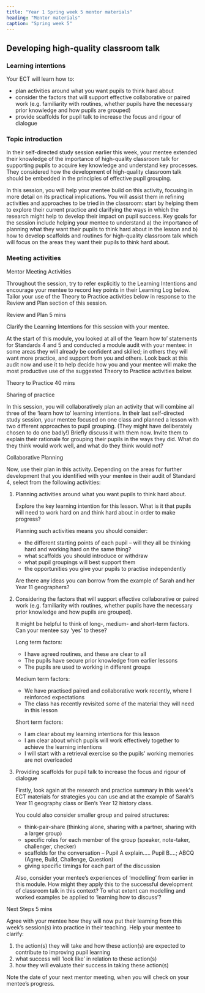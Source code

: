 ```yaml
---
title: "Year 1 Spring week 5 mentor materials"
heading: "Mentor materials"
caption: "Spring week 5"
---
```



## Developing high-quality classroom talk 

### Learning intentions

Your ECT will learn how to:

- plan activities around what you want pupils to think hard about
- consider the factors that will support effective collaborative or paired work (e.g. familiarity with routines, whether pupils have the necessary prior knowledge and how pupils are grouped)
- provide scaffolds for pupil talk to increase the focus and rigour of dialogue


### Topic introduction

In their self-directed study session earlier this week, your mentee extended their knowledge of the importance of high-quality classroom talk for supporting pupils to acquire key knowledge and understand key processes. They considered how the development of high-quality classroom talk should be embedded in the principles of effective pupil grouping.

In this session, you will help your mentee build on this activity, focusing in more detail on its practical implications. You will assist them in refining activities and approaches to be tried in the classroom: start by helping them to explore their current practice and clarifying the ways in which the research might help to develop their impact on pupil success. Key goals for the session include helping your mentee to understand a) the importance of planning what they want their pupils to think hard about in the lesson and b) how to develop scaffolds and routines for high-quality classroom talk which will focus on the areas they want their pupils to think hard about.


### Meeting activities

Mentor Meeting Activities

Throughout the session, try to refer explicitly to the Learning Intentions and encourage your mentee to record key points in their Learning Log below. Tailor your use of the Theory to Practice activities below in response to the Review and Plan section of this session.

Review and Plan 5 mins

Clarify the Learning Intentions for this session with your mentee.

At the start of this module, you looked at all of the ‘learn how to’ statements for Standards 4 and 5 and conducted a module audit with your mentee: in some areas they will already be confident and skilled; in others they will want more practice, and support from you and others. Look back at this audit now and use it to help decide how you and your mentee will make the most productive use of the suggested Theory to Practice activities below.

Theory to Practice 40 mins



Sharing of practice

In this session, you will collaboratively plan an activity that will combine all three of the ‘learn how to’ learning intentions. In their last self-directed study session, your mentee focused on one class and planned a lesson with two different approaches to pupil grouping. (They might have deliberately chosen to do one badly!) Briefly discuss it with them now. Invite them to explain their rationale for grouping their pupils in the ways they did. What do they think would work well, and what do they think would not?

Collaborative Planning

Now, use their plan in this activity. Depending on the areas for further development that you identified with your mentee in their audit of Standard 4, select from the following activities:

1. Planning activities around what you want pupils to think hard about.

     Explore the key learning intention for this lesson. What is it that pupils will need to work hard on and think hard about in order to make progress?

    Planning such activities means you should consider:

    - the different starting points of each pupil – will they all be thinking hard and working hard on the same thing?
    - what scaffolds you should introduce or withdraw
    - what pupil groupings will best support them
     - the opportunities you give your pupils to practise independently

    Are there any ideas you can borrow from the example of Sarah and her Year 11 geographers?

2. Considering the factors that will support effective collaborative or paired work (e.g. familiarity with routines, whether pupils have the necessary prior knowledge and how pupils are grouped).

    It might be helpful to think of long-, medium- and short-term factors. Can your mentee say ‘yes’ to these?

    Long term factors: 

    - I have agreed routines, and these are clear to all
    - The pupils have secure prior knowledge from earlier lessons
    - The pupils are used to working in different groups

    Medium term factors: 

    - We have practised paired and collaborative work recently, where I reinforced expectations
    - The class has recently revisited some of the material they will need in this lesson


    Short term factors: 

    - I am clear about my learning intentions for this lesson
    - I am clear about which pupils will work effectively together to achieve the learning intentions
    - I will start with a retrieval exercise so the pupils’ working memories are not overloaded

3. Providing scaffolds for pupil talk to increase the focus and rigour of dialogue

    Firstly, look again at the research and practice summary in this week's ECT materials for strategies you can use and at the example of Sarah’s Year 11 geography class or Ben’s Year 12 history class.

    You could also consider smaller group and paired structures:

    - think-pair-share (thinking alone, sharing with a partner, sharing with a larger group)
    - specific roles for each member of the group (speaker, note-taker, challenger, checker)
    - scaffolds for the conversation – Pupil A explain..... Pupil B....; ABCQ (Agree, Build, Challenge, Question)
    - giving specific timings for each part of the discussion

     Also, consider your mentee’s experiences of ‘modelling’ from earlier in this module. How might they apply this to the successful development of classroom talk in this context? To what extent can modelling and worked examples be applied to ‘learning how to discuss’?



Next Steps 5 mins

Agree with your mentee how they will now put their learning from this week’s session(s) into practice in their teaching. Help your mentee to clarify:

1. the action(s) they will take and how these action(s) are expected to contribute to improving pupil learning
2. what success will ‘look like’ in relation to these action(s)
3. how they will evaluate their success in taking these action(s)

Note the date of your next mentor meeting, when you will check on your mentee’s progress.


